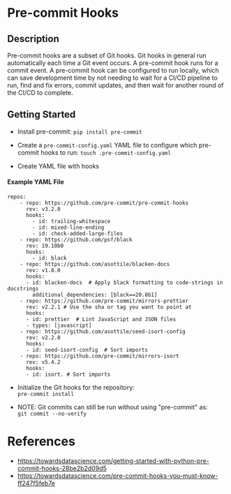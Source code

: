# Pre-commit Hooks

## Description
Pre-commit hooks are a subset of Git hooks. Git hooks in general run automatically each time a Git event occurs. A pre-commit hook runs for a commit event. A pre-commit hook can be configured to run locally, which can save development time by not needing to wait for a CI/CD pipeline to run, find and fix errors, commit updates, and then wait for another round of the CI/CD to complete.

## Getting Started
- Install pre-commit: 
`pip install pre-commit`

- Create a `pre-commit-config.yaml` YAML file to configure which pre-commit hooks to run:
`touch .pre-commit-config.yaml`

- Create YAML file with hooks

#### Example YAML File
```
repos:
    - repo: https://github.com/pre-commit/pre-commit-hooks
      rev: v3.2.0
      hooks:
        - id: trailing-whitespace
        - id: mixed-line-ending
        - id: check-added-large-files
    - repo: https://github.com/psf/black
      rev: 19.10b0
      hooks:
        - id: black
    - repo: https://github.com/asottile/blacken-docs
      rev: v1.8.0
      hooks:
      - id: blacken-docs  # Apply black formatting to code-strings in docstrings
        additional_dependencies: [black==20.8b1]
    - repo: https://github.com/pre-commit/mirrors-prettier
      rev: v2.2.1 # Use the sha or tag you want to point at
      hooks:
      - id: prettier  # Lint JavaScript and JSON files
      - types: [javascript]
    - repo: https://github.com/asottile/seed-isort-config
      rev: v2.2.0
      hooks:
      - id: seed-isort-config  # Sort imports
    - repo: https://github.com/pre-commit/mirrors-isort
      rev: v5.4.2
      hooks:
      - id: isort. # Sort imports
 ``` 
 
- Initialize the Git hooks for the repository:  
 `pre-commit install`
 
- NOTE: Git commits can still be run without using "pre-commit" as:  
 `git commit --no-verify`

 
 # References
 - https://towardsdatascience.com/getting-started-with-python-pre-commit-hooks-28be2b2d09d5
 - https://towardsdatascience.com/pre-commit-hooks-you-must-know-ff247f5feb7e


 
